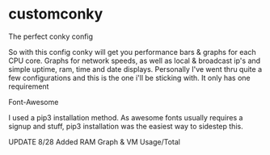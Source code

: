 # customconky
The perfect conky config

So with this config conky will get you performance bars & graphs for each CPU core.  Graphs for network speeds, as well as local & broadcast ip's
and simple uptime, ram, time and date displays.  Personally I've went thru quite a few configurations and this is the one i'll
be sticking with.  It only has one requirement

Font-Awesome

I used a pip3 installation method.  As awesome fonts usually requires a signup and stuff, pip3 installation was the easiest way to sidestep this.

UPDATE 8/28 
Added RAM Graph & VM Usage/Total
